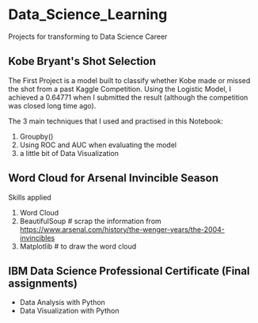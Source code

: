 # Data_Science_Learning
Projects for transforming to Data Science Career

## Kobe Bryant's Shot Selection
The First Project is a model built to classify whether Kobe made or missed the shot from a past Kaggle Competition. Using the Logistic Model, I achieved a 0.64771 when I submitted the result (although the competition was closed long time ago).

The 3 main techniques that I used and practised in this Notebook:
1. Groupby()
2. Using ROC and AUC when evaluating the model
3. a little bit of Data Visualization

## Word Cloud for Arsenal Invincible Season
Skills applied
1. Word Cloud
2. BeautifulSoup # scrap the information from https://www.arsenal.com/history/the-wenger-years/the-2004-invincibles
3. Matplotlib # to draw the word cloud

## IBM Data Science Professional Certificate (Final assignments)
- Data Analysis with Python
- Data Visualization with Python
